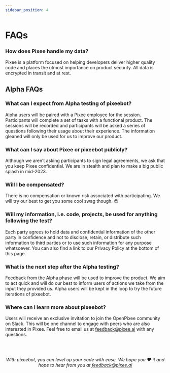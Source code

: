 ```yaml
---
sidebar_position: 4
---
```


# FAQs

### How does Pixee handle my data?
Pixee is a platform focused on helping developers deliver higher quality code and places the utmost importance on product security.  All data is encrypted in transit and at rest.   

## Alpha FAQs

### What can I expect from Alpha testing of pixeebot?
Alpha users will be paired with a Pixee employee for the session. Participants will complete a set of tasks with a functional product. The sessions will be recorded and participants will be asked a series of questions following their usage about their experience. The information gleaned will only be used for us to improve our product.

### What can I say about Pixee or pixeebot publicly?
Although we aren’t asking participants to sign legal agreements, we ask that you keep Pixee confidential. We are in stealth and plan to make a big public splash in mid-2023.

### Will I be compensated?
There is no compensation or known risk associated with participating. We will try our best to get you some cool swag though. :wink:

### Will my information, i.e. code, projects, be used for anything following the test?
Each party agrees to hold data and confidential information of the other party in confidence and not to disclose, retain, or distribute such information to third parties or to use such information for any purpose whatsoever. You can also find a link to our Privacy Policy at the bottom of this page.

### What is the next step after the Alpha testing?
Feedback from the Alpha phase will be used to improve the product. We aim to act quick and will do our best to inform users of actions we take from the input they provided us. Alpha users will be kept in the loop to try the future iterations of pixeebot.

### Where can I learn more about pixeebot?
Users will receive an exclusive invitation to join the OpenPixee community on Slack. This will be one channel to engage with peers who are also interested in Pixee. Feel free to email us at feedback@pixee.ai with any questions.


<br/><br/>

*<p align="center">
With pixeebot, you can level up your code with ease. We hope you :heart: it and hope to hear from you at feedback@pixee.ai</p>*
